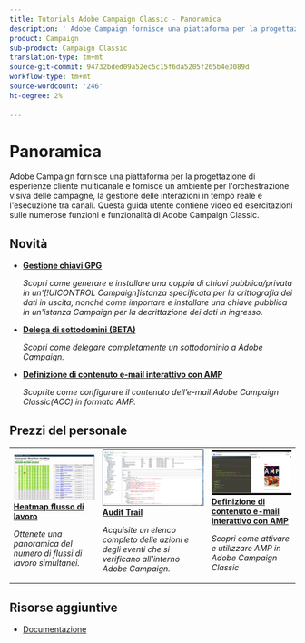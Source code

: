 ```yaml
---
title: Tutorials Adobe Campaign Classic - Panoramica
description: ' Adobe Campaign fornisce una piattaforma per la progettazione di esperienze cliente multicanale e fornisce un ambiente per l''orchestrazione visiva delle campagne, la gestione delle interazioni in tempo reale e l''esecuzione tra canali. Questa guida utente contiene video ed esercitazioni sulle numerose funzioni e funzionalità di  Adobe Campaign Standard.'
product: Campaign
sub-product: Campaign Classic
translation-type: tm+mt
source-git-commit: 94732bded09a52ec5c15f6da5205f265b4e3089d
workflow-type: tm+mt
source-wordcount: '246'
ht-degree: 2%

---
```



# Panoramica

 Adobe Campaign fornisce una piattaforma per la progettazione di esperienze cliente multicanale e fornisce un ambiente per l&#39;orchestrazione visiva delle campagne, la gestione delle interazioni in tempo reale e l&#39;esecuzione tra canali. Questa guida utente contiene video ed esercitazioni sulle numerose funzioni e funzionalità di Adobe Campaign Classic.

## Novità

* **[Gestione chiavi GPG](/help/acc/monitoring-campaign-classic/control-panel/gpg-key-management/gpg-key-management-overview.md)**

   *Scopri come generare e installare una coppia di chiavi pubblica/privata in un&#39;[!UICONTROL Campaign]istanza specificata per la crittografia dei dati in uscita, nonché come importare e installare una chiave pubblica in un&#39;istanza Campaign per la decrittazione dei dati in ingresso.*

* **[Delega di sottodomini (BETA)](/help/acc/monitoring-campaign-classic/control-panel/subdomain-delegation.md)**

   *Scopri come delegare completamente un sottodominio a  Adobe Campaign.*

* **[Definizione di contenuto e-mail interattivo con AMP](/help/acc/sending-messages/email-channel/defining-interactive-email-content-with-amp.md)**

   *Scoprite come configurare il contenuto dell’e-mail Adobe Campaign Classic(ACC) in formato AMP.*

## Prezzi del personale

<table>
<tr>
  <td>
    <a href="./monitoring-campaign-classic/workflow-heatmap.md">
      <img alt="Heatmap del flusso di lavoro (video)" src="./assets/workflow-heatmap.png"/>
    </a>
    <div>
      <a href="./monitoring-campaign-classic/workflow-heatmap.md">
    <strong>Heatmap flusso di lavoro</strong>
    </a>
    </div>
    <p>
    <em>Ottenete una panoramica del numero di flussi di lavoro simultanei.</em>
    <p>
  </td>
   <td>
    <a href="./monitoring-campaign-classic/audit-trail.md">
      <img alt="Audit Trail (video)" src="./assets/acc-audit-trail-thumb.png" />
    </a>
    <div>
      <a href="./monitoring-campaign-classic/audit-trail.md">
    <strong>Audit Trail</strong>
    </a>
    </div> 
    <p>
    <em>Acquisite un elenco completo delle azioni e degli eventi che si verificano all'interno  Adobe Campaign.</em>
    <p>
  </td>
  <td>
    <a href="./sending-messages/email-channel/defining-interactive-email-content-with-amp.md">
      <img alt="Definizione di contenuto e-mail interattivo con AMP (video)" src="./assets/29940.png" />
    </a>
    <div>
      <a href="./sending-messages/email-channel/defining-interactive-email-content-with-amp.md">
    <strong>Definizione di contenuto e-mail interattivo con AMP</strong>
    </a>
    </div>
    <p>
    <em>Scopri come attivare e utilizzare AMP in Adobe Campaign Classic </em>
    <p>
  </td>
</tr>
</table>

## Risorse aggiuntive

* [Documentazione](https://docs.campaign.adobe.com/doc/AC/en/PTF_Starting_with_Adobe_Campaign_About_Adobe_Campaign_Classic.html)
